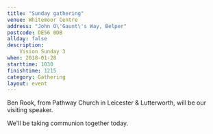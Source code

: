 ```yaml
---
title: "Sunday gathering"
venue: Whitemoor Centre
address: "John O\'Gaunt\'s Way, Belper"
postcode: DE56 0DB
allday: false
description: 
    Vision Sunday 3
when: 2018-01-28
starttime: 1030
finishtime: 1215
category: Gathering
layout: event
---
```

Ben Rook, from Pathway Church in Leicester & Lutterworth, will be our visiting speaker.

We'll be taking communion together today.

